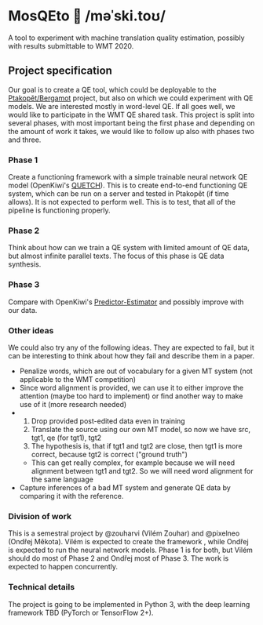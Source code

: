 # MosQEto 🦟 /məˈski.toʊ/
A tool to experiment with machine translation quality estimation, possibly with results submittable to WMT 2020.

## Project specification
Our goal is to create a QE tool, which could be deployable to the [Ptakopět/Bergamot](https://ptakopet.vilda.net) project, but also on which we could experiment with QE models. We are interested mostly in word-level QE. If all goes well, we would like to participate in the WMT QE shared task. This project is split into several phases, with most important being the first phase and depending on the amount of work it takes, we would like to follow up also with phases two and three.

### Phase 1
Create a functioning framework with a simple trainable neural network QE model (OpenKiwi's [QUETCH](https://www.aclweb.org/anthology/W15-3037.pdf)). This is to create end-to-end functioning QE system, which can be run on a server and tested in Ptakopět (if time allows). It is not expected to perform well. This is to test, that all of the pipeline is functioning properly.

### Phase 2
Think about how can we train a QE system with limited amount of QE data, but almost infinite parallel texts. The focus of this phase is QE data synthesis.

### Phase 3
Compare with OpenKiwi's [Predictor-Estimator](https://dl.acm.org/doi/10.1145/3109480) and possibly improve with our data.

### Other ideas
We could also try any of the following ideas. They are expected to fail, but it can be interesting to think about how they fail and describe them in a paper.

- Penalize words, which are out of vocabulary for a given MT system (not applicable to the WMT competition)
- Since word alignment is provided, we can use it to either improve the attention (maybe too hard to implement) or find another way to make use of it (more research needed)
- 1. Drop provided post-edited data even in training
  2. Translate the source using our own MT model, so now we have src, tgt1, qe (for tgt1), tgt2
  3. The hypothesis is, that if tgt1 and tgt2 are close, then tgt1 is more correct, because tgt2 is correct ("ground truth")
  -  This can get really complex, for example because we will need alignment between tgt1 and tgt2. So we will need word alignment for the same language
- Capture inferences of a bad MT system and generate QE data by comparing it with the reference.

### Division of work
This is a semestral project by @zouharvi (Vilém Zouhar) and @pixelneo (Ondřej Měkota). Vilém is expected to create the framework , while Ondřej is expected to run the neural network models. Phase 1 is for both, but Vilém should do most of Phase 2 and Ondřej most of Phase 3. The work is expected to happen concurrently.

### Technical details
The project is going to be implemented in Python 3, with the deep learning framework TBD (PyTorch or TensorFlow 2+).
